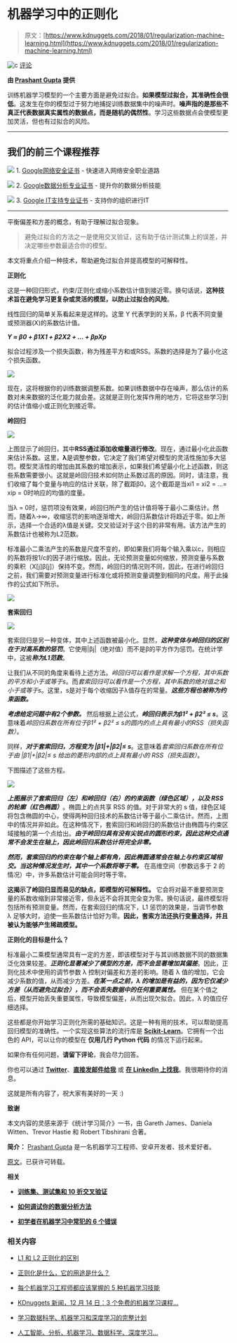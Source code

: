 # 机器学习中的正则化

> 原文：[https://www.kdnuggets.com/2018/01/regularization-machine-learning.html](https://www.kdnuggets.com/2018/01/regularization-machine-learning.html)

![c](../Images/3d9c022da2d331bb56691a9617b91b90.png) [评论](#comments)

**由 [Prashant Gupta](https://twitter.com/Prashant_1722) 提供**

训练机器学习模型的一个主要方面是避免过拟合。**如果模型过拟合，其准确性会很低**。这发生在你的模型过于努力地捕捉训练数据集中的噪声时。**噪声指的是那些不真正代表数据真实属性的数据点，而是随机的偶然性**。学习这些数据点会使模型更加灵活，但也有过拟合的风险。

* * *

## 我们的前三个课程推荐

![](../Images/0244c01ba9267c002ef39d4907e0b8fb.png) 1\. [Google网络安全证书](https://www.kdnuggets.com/google-cybersecurity) - 快速进入网络安全职业道路

![](../Images/e225c49c3c91745821c8c0368bf04711.png) 2\. [Google数据分析专业证书](https://www.kdnuggets.com/google-data-analytics) - 提升你的数据分析技能

![](../Images/0244c01ba9267c002ef39d4907e0b8fb.png) 3\. [Google IT支持专业证书](https://www.kdnuggets.com/google-itsupport) - 支持你的组织进行IT

* * *

平衡偏差和方差的概念，有助于理解过拟合现象。

> 避免过拟合的方法之一是使用交叉验证，这有助于估计测试集上的误差，并决定哪些参数最适合你的模型。

本文将重点介绍一种技术，帮助避免过拟合并提高模型的可解释性。

**正则化**

这是一种回归形式，约束/正则化或缩小系数估计值到接近零。换句话说，**这种技术旨在避免学习更复杂或灵活的模型，以防止过拟合的风险**。

线性回归的简单关系看起来是这样的。这里 Y 代表学到的关系，β 代表不同变量或预测器(X)的系数估计值。

***Y ≈ β0 + β1X1 + β2X2 + … + βpXp***

拟合过程涉及一个损失函数，称为残差平方和或RSS。系数的选择是为了最小化这个损失函数。

![](../Images/28c0536edba1951f65d5c1cb9a2e1c16.png)

现在，这将根据你的训练数据调整系数。如果训练数据中存在噪声，那么估计的系数对未来数据的泛化能力就会差。这就是正则化发挥作用的地方，它将这些学习到的估计值缩小或正则化到接近零。

**岭回归**

![](../Images/69c4f06902d08b0a2921390fe8b907c4.png)

上图显示了岭回归，其中**RSS通过添加收缩量进行修改**。现在，通过最小化此函数来估计系数。这里，**λ**是调整参数，它决定了我们希望对模型的灵活性施加多大惩罚。模型灵活性的增加由其系数的增加表示，如果我们希望最小化上述函数，则这些系数需要很小。这就是岭回归技术如何防止系数过高的原因。同时，请注意，我们收缩了每个变量与响应的估计关联，除了截距β0。这个截距是当xi1 = xi2 = …= xip = 0时响应的均值的度量。

当λ = 0时，惩罚项没有效果，岭回归所产生的估计值将等于最小二乘估计。然而，随着λ→∞，收缩惩罚的影响逐渐增大，岭回归系数估计将趋近于零。如上所示，选择一个合适的λ值是关键。交叉验证对于这个目的非常有用。该方法产生的系数估计也被称为L2范数。

标准最小二乘法产生的系数是尺度不变的，即如果我们将每个输入乘以c，则相应的系数将按1/c的因子进行缩放。因此，无论预测变量如何缩放，预测变量与系数的乘积（X[j]β[j]）保持不变。然而，岭回归的情况则不同，因此，在进行岭回归之前，我们需要对预测变量进行标准化或将预测变量调整到相同的尺度。用于此操作的公式如下所示。

![](../Images/d59604341f9ddc198ff0bb86d9958c0e.png)

**套索回归**

![](../Images/1e9dbe3641f030999c8c95a4e8a0d3dd.png)

套索回归是另一种变体，其中上述函数被最小化。显然，***这种变体与岭回归的区别在于对高系数的惩罚***。它使用|βj|（绝对值）而不是β的平方作为惩罚。在统计学中，这被***称为L1范数***。

让我们从不同的角度来看待上述方法。*岭回归可以看作是求解一个方程，其中系数的平方和小于或等于s*。而*套索回归可以看作是一个方程，其中系数的绝对值之和小于或等于s*。这里，s是对于每个收缩因子λ值存在的常量。***这些方程也被称为约束函数。***

***考虑给定问题中有2个参数。*** 然后根据上述公式，***岭回归表示为β1² + β2² ≤ s***。这意味着*岭回归系数在所有位于β1² + β2² ≤ s的圆内的点上具有最小的RSS（损失函数）*。

同样，***对于套索回归，方程变为 |β1|+|β2|≤ s***。这意味着*套索回归系数在所有位于由 |β1|+|β2|≤ s 给出的菱形内部的点上具有最小的 RSS（损失函数）*。

下图描述了这些方程。

![](../Images/e1be3283fd716c9772bdee13dac99120.png)

***上图展示了套索回归（左）和岭回归（右）的约束函数（绿色区域），以及 RSS 的轮廓（红色椭圆）***。椭圆上的点共享 RSS 的值。对于非常大的 s 值，绿色区域将包含椭圆的中心，使得两种回归技术的系数估计等于最小二乘估计。然而，上图中的情况并非如此。在这种情况下，套索回归和岭回归的系数估计由椭圆与约束区域接触的第一个点给出。***由于岭回归具有没有尖锐点的圆形约束，因此这种交点通常不会发生在轴上，因此岭回归系数估计将完全非零。***

***然而，套索回归的约束在每个轴上都有角，因此椭圆通常会在轴上与约束区域相交。当这种情况发生时，其中一个系数将等于零。*** 在高维空间（参数远多于 2 的情况）中，许多系数估计可能会同时等于零。

**这揭示了岭回归显而易见的缺点，即模型的可解释性。** 它会将对最不重要预测变量的系数收缩到非常接近零，但永远不会将其完全变为零。换句话说，最终模型将包括所有预测变量。然而，在套索回归的情况下，L1 惩罚的效果是，当调节参数 λ 足够大时，迫使一些系数估计恰好为零。**因此，套索方法还执行变量选择，并且被认为能够产生稀疏模型。**

**正则化的目标是什么？**

标准最小二乘模型通常具有一定的方差，即该模型对于与其训练数据不同的数据集泛化效果较差。***正则化显著减少了模型的方差，而不会显著增加其偏差***。因此，正则化技术中使用的调节参数 λ 控制对偏差和方差的影响。随着 λ 值的增加，它会减少系数的值，从而减少方差。***在某一点之前，λ 的增加是有益的，因为它仅减少方差（从而避免过拟合），而不会丢失数据中的任何重要属性。*** 但在某个值之后，模型开始丢失重要属性，导致模型偏差，从而出现欠拟合。因此，λ 的值应仔细选择。

这些都是你开始学习正则化所需的基础知识。这是一种有用的技术，可以帮助提高回归模型的准确性。一个实现这些算法的流行库是 [**Scikit-Learn**](https://becominghuman.ai/implementing-decision-trees-using-scikit-learn-5057b27221ec)。它拥有一个出色的 API，可以让你的模型在 **仅用几行 Python 代码** 的情况下运行起来。

如果你有任何问题，**请留下评论**，我会尽力回答。

你也可以通过 [**Twitter**](https://twitter.com/Prashant_1722)、[**直接发邮件给我**](mailto:pr.span24@gmail.com) 或 [**在 LinkedIn 上找我**](https://www.linkedin.com/in/prashantgupta17/)。我很期待你的消息。

这就是所有内容了，祝大家有美好的一天 :)

**致谢**

本文内容的灵感来源于《统计学习简介》一书，由 Gareth James、Daniela Witten、Trevor Hastie 和 Robert Tibshirani 合著。

**简介：** [Prashant Gupta](https://towardsdatascience.com/@prashantgupta17) 是一名机器学习工程师、安卓开发者、技术爱好者。

[原文](https://towardsdatascience.com/regularization-in-machine-learning-76441ddcf99a)。已获许可转载。

**相关**

+   [**训练集、测试集和 10 折交叉验证**](https://www.kdnuggets.com/2018/01/training-test-sets-cross-validation.html)

+   [**如何调试你的数据分析方法**](https://www.kdnuggets.com/2017/12/debug-data-analysis.html)

+   [**初学者在机器学习中常犯的 6 个错误**](https://www.kdnuggets.com/2017/10/top-errors-novice-machine-learning-engineers.html)

### 相关内容

+   [L1 和 L2 正则化的区别](https://www.kdnuggets.com/2022/08/difference-l1-l2-regularization.html)

+   [正则化是什么，它的用途是什么？](https://www.kdnuggets.com/wtf-is-regularization-and-what-is-it-for)

+   [每个机器学习工程师都应该掌握的 5 种机器学习技能](https://www.kdnuggets.com/2023/03/5-machine-learning-skills-every-machine-learning-engineer-know-2023.html)

+   [KDnuggets 新闻，12 月 14 日：3 个免费的机器学习课程…](https://www.kdnuggets.com/2022/n48.html)

+   [学习数据科学、机器学习和深度学习的完整计划](https://www.kdnuggets.com/2023/01/mwiti-solid-plan-learning-data-science-machine-learning-deep-learning.html)

+   [人工智能、分析、机器学习、数据科学、深度学习…](https://www.kdnuggets.com/2021/12/developments-predictions-ai-machine-learning-data-science-research.html)

